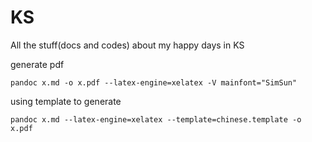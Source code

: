 # KS

All the stuff(docs and codes) about my happy days in KS

generate pdf

	pandoc x.md -o x.pdf --latex-engine=xelatex -V mainfont="SimSun"

using template to generate

	pandoc x.md --latex-engine=xelatex --template=chinese.template -o x.pdf
